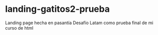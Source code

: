 # landing-gatitos2-prueba
 Landing page hecha en pasantía Desafío Latam como prueba final de mi curso de html
